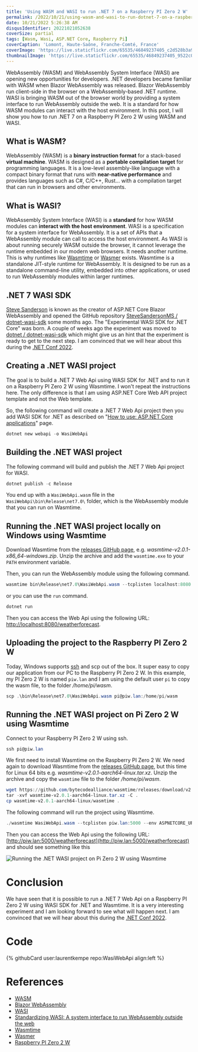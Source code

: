```yaml
---
title: 'Using WASM and WASI to run .NET 7 on a Raspberry PI Zero 2 W'
permalink: /2022/10/21/using-wasm-and-wasi-to-run-dotnet-7-on-a-raspberry-pi-zero-2-w/
date: 10/21/2022 5:26:38 AM
disqusIdentifier: 20221021052638
coverSize: partial
tags: [Wasm, Wasi, ASP.NET Core, Raspberry Pi]
coverCaption: 'Lomont, Haute-Saône, Franche-Comté, France'
coverImage: 'https://live.staticflickr.com/65535/46849237405_c2d528b3a9_h.jpg'
thumbnailImage: 'https://live.staticflickr.com/65535/46849237405_9522c01139_q.jpg'
---
```

WebAssembly (WASM) and WebAssembly System Interface (WASI) are opening new opportunities for developers. .NET developers became familiar with WASM when Blazor WebAssembly was released. Blazor WebAssembly run client-side in the browser on a WebAssembly-based .NET runtime. WASI is bringing WASM out of the browser world by providing a system interface to run WebAssembly outside the web. It is a standard for how WASM modules can interact with the host environment. In this post, I will show you how to run .NET 7 on a Raspberry PI Zero 2 W using WASM and WASI.  
<!-- more -->

## What is WASM?

WebAssembly (WASM) is a **binary instruction format** for a stack-based **virtual machine**. WASM is designed as a **portable compilation target** for programming languages. It is a low-level assembly-like language with a compact binary format that runs with **near-native performance** and provides languages such as C#, C/C++, Rust... with a compilation target that can run in browsers and other environments.

## What is WASI?

WebAssembly System Interface (WASI) is a **standard** for how WASM modules can **interact with the host environment**. WASI is a specification for a system interface for WebAssembly. It is a set of APIs that a WebAssembly module can call to access the host environment.
As WASI is about running securely WASM outside the browser, it cannot leverage the runtime embedded in our modern web browsers. It needs another runtime. This is why runtimes like [Wasmtime](https://wasmtime.dev/) or [Wasmer](https://wasmer.io/) exists. Wasmtime is a standalone JIT-style runtime for WebAssembly. It is designed to be run as a standalone command-line utility, embedded into other applications, or used to run WebAssembly modules within larger runtimes.

## .NET 7 WASI SDK

[Steve Sanderson](https://twitter.com/stevensanderson) is known as the creator of ASP.NET Core Blazor WebAssembly and opened the GitHub repository [SteveSandersonMS / dotnet-wasi-sdk](https://github.com/SteveSandersonMS/dotnet-wasi-sdk) some months ago. The "Experimental WASI SDK for .NET Core" was born. A couple of weeks ago the experiment was moved to [dotnet / dotnet-wasi-sdk](https://github.com/dotnet/dotnet-wasi-sdk) which might give us an hint that the experiment is ready to get to the next step. I am convinced that we will hear about this during the [.NET Conf 2022](https://www.dotnetconf.net/).

## Creating a .NET WASI project

The goal is to build a .NET 7 Web Api using WASI SDK for .NET and to run it on a Raspberry PI Zero 2 W using Wasmtime. I won't repeat the instructions here. The only difference is that I am using ASP.NET Core Web API project template and not the Web template.

So, the following command will create a .NET 7 Web Api project then you add WASI SDK for .NET as described on "[How to use: ASP.NET Core applications](https://github.com/dotnet/dotnet-wasi-sdk#how-to-use-aspnet-core-applications)" page.

```powershell
dotnet new webapi -o WasiWebApi
```

## Building the .NET WASI project

The following command will build and publish the .NET 7 Web Api project for WASI.

```powershell
dotnet publish -c Release
```

You end up with a `WasiWebApi.wasm` file in the `WasiWebApi\bin\Release\net7.0\` folder, which is the WebAssembly module that you can run on Wasmtime.

## Running the .NET WASI project locally on Windows using Wasmtime

Download Wasmtime from the [releases GitHub page](https://github.com/bytecodealliance/wasmtime/releases), e.g. _wasmtime-v2.0.1-x86_64-windows.zip_. Unzip the archive and add the `wasmtime.exe` to your `PATH` environment variable.

Then, you can run the WebAssembly module using the following command.

```powershell
wasmtime bin\Release\net7.0\WasiWebApi.wasm --tcplisten localhost:8080 --env ASPNETCORE_URLS=http://localhost:8080
```

or you can use the `run` command.

```powershell
dotnet run
```

Then you can access the Web Api using the following URL: [http://localhost:8080/weatherforecast](http://localhost:8080/weatherforecast).

## Uploading the project to the Raspberry PI Zero 2 W

Today, Windows supports [ssh](https://learn.microsoft.com/en-us/windows/terminal/tutorials/ssh) and scp out of the box. It super easy to copy our application from our PC to the Raspberry PI Zero 2 W. In this example, my PI Zero 2 W is named `piw.lan` and I am using the default user `pi` to copy the wasm file, to the folder _/home/pi/wasm_.

```powershell
scp .\bin\Release\net7.0\WasiWebApi.wasm pi@piw.lan:/home/pi/wasm
```

## Running the .NET WASI project on Pi Zero 2 W using Wasmtime

Connect to your Raspberry PI Zero 2 W using ssh.

```powershell
ssh pi@piw.lan
```

We first need to install Wasmtime on the Raspberry PI Zero 2 W. We need again to download Wasmtime from the [releases GitHub page](https://github.com/bytecodealliance/wasmtime/releases), but this time for Linux 64 bits e.g. _wasmtime-v2.0.1-aarch64-linux.tar.xz_. Unzip the archive and copy the `wasmtime` file to the folder _/home/pi/wasm_.

```powershell
wget https://github.com/bytecodealliance/wasmtime/releases/download/v2.0.1/wasmtime-v2.0.1-aarch64-linux.tar.xz
tar -xvf wasmtime-v2.0.1-aarch64-linux.tar.xz -C .
cp wasmtime-v2.0.1-aarch64-linux/wasmtime .
```

The following command will run the project using Wasmtime.

```powershell
./wasmtime WasiWebApi.wasm --tcplisten piw.lan:5000 --env ASPNETCORE_URLS=http://piw.lan:5000
```

Then you can access the Web Api using the following URL: [http://piw.lan:5000/weatherforecast](http://piw.lan:5000/weatherforecast) and should see something like this

![Running the .NET WASI project on Pi Zero 2 W using Wasmtime](/images/WasiWebApi.png)


# Conclusion

We have seen that it is possible to run a .NET 7 Web Api on a Raspberry PI Zero 2 W using WASI SDK for .NET and Wasmtime. It is a very interesting experiment and I am looking forward to see what will happen next. I am convinced that we will hear about this during the [.NET Conf 2022](https://www.dotnetconf.net/). 

# Code

<p></p>
{% githubCard user:laurentkempe repo:WasiWebApi align:left %}

# References

* [WASM](https://webassembly.org/)
* [Blazor WebAssembly](https://learn.microsoft.com/en-us/aspnet/core/blazor/hosting-models?view=aspnetcore-6.0#blazor-webassembly)
* [WASI](https://wasi.dev/)
* [Standardizing WASI: A system interface to run WebAssembly outside the web](https://hacks.mozilla.org/2019/03/standardizing-wasi-a-webassembly-system-interface/)
* [Wasmtime](https://wasmtime.dev/)
* [Wasmer](https://wasmer.io/)
* [Raspberry PI Zero 2 W](https://www.raspberrypi.com/products/raspberry-pi-zero-2-w/)
